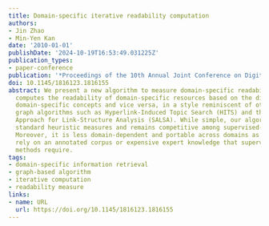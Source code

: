 ```yaml
---
title: Domain-specific iterative readability computation
authors:
- Jin Zhao
- Min-Yen Kan
date: '2010-01-01'
publishDate: '2024-10-19T16:53:49.031225Z'
publication_types:
- paper-conference
publication: '*Proceedings of the 10th Annual Joint Conference on Digital Libraries*'
doi: 10.1145/1816123.1816155
abstract: We present a new algorithm to measure domain-specific readability. It iteratively
  computes the readability of domain-specific resources based on the difficulty of
  domain-specific concepts and vice versa, in a style reminiscent of other bipartite
  graph algorithms such as Hyperlink-Induced Topic Search (HITS) and the Stochastic
  Approach for Link-Structure Analysis (SALSA). While simple, our algorithm outperforms
  standard heuristic measures and remains competitive among supervised-learning approaches.
  Moreover, it is less domain-dependent and portable across domains as it does not
  rely on an annotated corpus or expensive expert knowledge that supervised or domain-specific
  methods require.
tags:
- domain-specific information retrieval
- graph-based algorithm
- iterative computation
- readability measure
links:
- name: URL
  url: https://doi.org/10.1145/1816123.1816155
---
```

